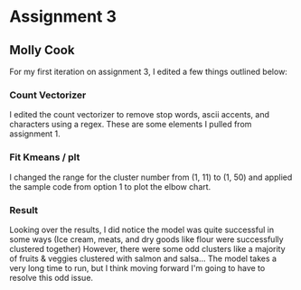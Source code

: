 <h1> Assignment 3 </h1>
<h2> Molly Cook </h2> 

<p>For my first iteration on assignment 3, I edited a few things outlined below:</p>

<h3> Count Vectorizer </h3> 
<p>I edited the count vectorizer to remove stop words, ascii accents, and characters using a regex. These are some elements I pulled from assignment 1.</p>

<h3> Fit Kmeans / plt </h3> 
<p>I changed the range for the cluster number from (1, 11) to (1, 50) and applied the sample code from option 1 to plot the elbow chart.</p>

<h3>Result</h3>
<p>Looking over the results, I did notice the model was quite successful in some ways (Ice cream, meats, and dry goods like flour were successfully clustered together) However, there were some odd clusters like a majority of fruits & veggies clustered with salmon and salsa... The model takes a very long time to run, but I think moving forward I'm going to have to resolve this odd issue.</p>
